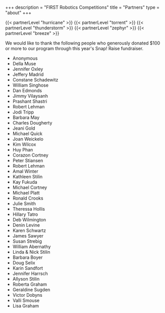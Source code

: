 +++
description = "FIRST Robotics Competitions"
title = "Partners"
type = "about"
+++

{{< partnerLevel "hurricane" >}}
{{< partnerLevel "torrent" >}}
{{< partnerLevel "thunderstorm" >}}
{{< partnerLevel "zephyr" >}}
{{< partnerLevel "breeze" >}}

We would like to thank the following people who generously donated $100 or more to our program through this year's Snap! Raise fundraiser.
* Anonymous
* Della Muse
* Jennifer Oxley
* Jeffery Madrid
* Constane Schadewitz
* William Singhose
* Dan Edmonds
* Jimmy Vilaysanh
* Prashant Shastri
* Robert Lehman
* Jodi Tripp
* Barbara May
* Charles Dougherty
* Jeani Gold
* Michael Quick
* Joan Weickelo
* Kim Wilcox
* Huy Phan
* Corazon Cortney
* Peter Stiansen
* Robert Lehman
* Amal Winter
* Kathleen Stilin
* Kay Fukuda
* Michael Cortney
* Michael Platt
* Ronald  Crooks
* Julie Smith
* Theressa Hollis
* Hillary Tatro
* Deb Wilmington
* Denin Levine
* Karen Schwartz
* James Sawyer
* Susan Strebig
* William Abernathy
* Linda & Nick Stilin
* Barbara Boyer
* Doug Selix
* Karin Sandfort
* Jennifer Harrsch
* Allyson Stilin
* Roberta Graham
* Geraldine Sugden
* Victor Dobyns
* Valli Smouse
* Lisa Graham
